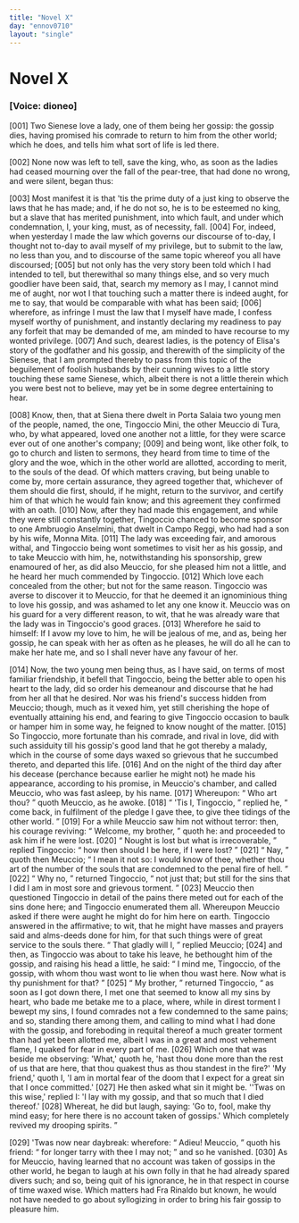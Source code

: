 ```yaml
---
title: "Novel X"
day: "ennov0710"
layout: "single"
---
```

<div id="nov0710" type="novella" who="dioneo">
 <h1>
  Novel X
 </h1>
 <argument>
  <p>
   <h3>
    [Voice: dioneo]
   </h3>
  </p>
  <p>
   <a name="p07100001">
    [001]
   </a>
   Two Sienese love a lady, one of them being
her gossip: the gossip dies, having promised his comrade to return to him from the other
world; which he does, and tells him what sort of life is led
there.
  </p>
 </argument>
 <div3 type="commentary" who="author">
  <p>
   <a name="p07100002">
    [002]
   </a>
   None
   now was left to tell, save
	the king, who, as soon as the ladies had ceased mourning over the fall of the pear-tree,
	that had done no wrong, and were silent, began thus:
  </p>
 </div3>
 <div3 type="commentary" who="dioneo">
  <p>
   <a name="p07100003">
    [003]
   </a>
   Most manifest it is that
      'tis the prime duty of a just king to observe the laws that he has made; and, if he do not
      so, he is to be esteemed no king, but a slave that has merited punishment, into which
      fault, and under which condemnation, I, your king, must, as of necessity,
      fall.
   <a name="p07100004">
    [004]
   </a>
   For, indeed, when yesterday I made the law which governs our discourse of
      to-day, I thought not to-day to avail myself of my privilege, but to submit to the law, no
      less than you, and to discourse of the same topic whereof you all have discoursed;
   <a name="p07100005">
    [005]
   </a>
   but not only has the very story
      been told which I had intended to tell, but therewithal so many things else, and so very
      much goodlier have been said, that, search my memory as I may, I cannot mind me of aught,
      nor wot I that touching such a matter there is indeed aught, for me to say, that would be
      comparable with what has been said;
   <a name="p07100006">
    [006]
   </a>
   wherefore, as infringe I must the law that
      I myself have made, I confess myself worthy of punishment, and instantly declaring my
      readiness to pay any forfeit that may be demanded of me, am minded to have recourse to my
      wonted privilege.
   <a name="p07100007">
    [007]
   </a>
   And such, dearest ladies, is the potency of Elisa's story of
      the godfather and his gossip, and therewith of the simplicity of the Sienese, that I am
      prompted thereby to pass from this topic of the beguilement of foolish husbands by their
      cunning wives to a
   little story touching these same Sienese, which, albeit there is not a little
      therein which you were best not to believe, may yet be in
      some degree entertaining to hear.
  </p>
 </div3>
 <p>
  <a name="p07100008">
   [008]
  </a>
  Know, then, that at Siena there dwelt in Porta
Salaia two young men of the people, named, the one, Tingoccio Mini, the other Meuccio di
Tura, who, by what appeared, loved one another not a little, for they were scarce ever out
of one another's company;
  <a name="p07100009">
   [009]
  </a>
  and being wont, like other folk, to go to church and
listen to sermons, they heard from time to time of the glory and the woe, which in the
other world are allotted, according to merit, to the souls of the dead.  Of which matters
craving, but being unable to come by, more certain assurance, they agreed together that,
whichever of them should die first, should, if he might, return to the survivor, and
certify him of that which he would fain know; and this agreement they confirmed with an
oath.
  <a name="p07100010">
   [010]
  </a>
  Now, after they had made this engagement, and while they were still
constantly together, Tingoccio chanced to become sponsor to one Ambruogio Anselmini, that
dwelt in Campo Reggi, who had had a son by his wife, Monna Mita.
  <a name="p07100011">
   [011]
  </a>
  The lady was
exceeding fair, and amorous withal, and Tingoccio being wont sometimes to visit her as his
gossip, and to take Meuccio with him, he,
notwithstanding his sponsorship, grew enamoured of her, as did also
Meuccio, for she pleased him not a little, and he heard her much commended by
Tingoccio.
  <a name="p07100012">
   [012]
  </a>
  Which love each concealed from the other; but not for the same
reason. Tingoccio was averse to discover it to Meuccio, for that he deemed it an
ignominious thing to love his gossip, and was ashamed to let any one know it. Meuccio was
on his guard for a very different reason, to wit, that he was already ware that the lady
was in Tingoccio's good graces.
  <a name="p07100013">
   [013]
  </a>
  Wherefore he said to himself: If I avow my love
to him, he will be jealous of me, and as, being her gossip, he can speak with her as
often as he pleases, he will do all he can to make her hate me, and so I shall never have
any favour of her.
 </p>
 <p>
  <a name="p07100014">
   [014]
  </a>
  Now, the two young men being thus, as I have said, on terms of
most familiar friendship, it befell that Tingoccio, being the better able to open his
heart to the lady, did so order his demeanour and discourse that he had from her all that
he desired. Nor was his friend's success hidden from Meuccio; though, much as it vexed
him, yet still cherishing the hope of eventually attaining his end, and
  fearing to give Tingoccio occasion to baulk or hamper him in some way, he feigned
to know nought of the matter.
  <a name="p07100015">
   [015]
  </a>
  So Tingoccio, more fortunate than his comrade,
and rival in love, did with such assiduity till his gossip's good land that he got thereby
a malady, which in the course of some days waxed so grievous that he succumbed thereto,
and departed this life.
  <a name="p07100016">
   [016]
  </a>
  And on the night of the third day after his
decease (perchance because earlier he might not) he made his appearance,
according to his promise, in Meuccio's chamber, and called Meuccio, who was fast asleep,
by his name.
  <a name="p07100017">
   [017]
  </a>
  Whereupon:
  <q direct="unspecified">
   Who art thou?
  </q>
  quoth Meuccio, as he
awoke.
  <a name="p07100018">
   [018]
  </a>
  <q direct="unspecified">
   'Tis I, Tingoccio,
  </q>
  replied he,
  <q direct="unspecified">
   come back, in fulfilment of the
pledge I gave thee, to give thee tidings of the other world.
  </q>
  <a name="p07100019">
   [019]
  </a>
  For a while
Meuccio saw him not without terror: then, his courage reviving:
  <q direct="unspecified">
   Welcome, my
brother,
  </q>
  quoth he: and proceeded to ask him if he were lost.
  <a name="p07100020">
   [020]
  </a>
  <q direct="unspecified">
   Nought is
lost but what is irrecoverable,
  </q>
  replied Tingoccio:
  <q direct="unspecified">
   how then should I be here, if I
were lost?
  </q>
  <a name="p07100021">
   [021]
  </a>
  <q direct="unspecified">
   Nay,
  </q>
  quoth then Meuccio;
  <q direct="unspecified">
   I mean it not so: I would
know of thee, whether thou art of the number of the souls that are condemned to the penal
fire of hell.
  </q>
  <a name="p07100022">
   [022]
  </a>
  <q direct="unspecified">
   Why no,
  </q>
  returned Tingoccio,
  <q direct="unspecified">
   not just that; but
still for the sins that I did I am in most sore and grievous torment.
  </q>
  <a name="p07100023">
   [023]
  </a>
  Meuccio then questioned Tingoccio in detail of the pains there meted out for
each of the sins done here; and Tingoccio enumerated them all.  Whereupon Meuccio asked if
there were aught he might do for him
here on earth. Tingoccio answered in the affirmative; to wit, that he might have masses
and prayers said and alms-deeds done for him, for that such things were of great service
to the souls there.
  <q direct="unspecified">
   That gladly will I,
  </q>
  replied Meuccio;
  <a name="p07100024">
   [024]
  </a>
  and then, as
Tingoccio was about to take his leave, he bethought him of the gossip, and raising his
head a little, he said:
  <q direct="unspecified">
   I mind me, Tingoccio, of the gossip, with whom thou wast wont
to lie when thou wast here. Now what is thy punishment for that?
  </q>
  <a name="p07100025">
   [025]
  </a>
  <q direct="unspecified">
   My
brother,
  </q>
  returned Tingoccio,
  <q direct="unspecified">
   as soon as I got down there, I met one that seemed to
know all my sins by heart, who bade me betake me to a place, where, while in direst
torment I bewept my sins, I found comrades not a few condemned to the same pains; and so,
standing there among them, and calling to mind what I had done with the gossip, and
foreboding in
requital thereof a much greater torment than had yet been allotted me, albeit I was in a
great and most vehement flame, I quaked for
   fear in every part of
me.
   <a name="p07100026">
    [026]
   </a>
   Which one that was beside me observing:
'What,' quoth he, 'hast thou done more than the rest of us that are here, that thou
quakest thus as thou standest in the fire?' 'My friend,' quoth I, 'I am in mortal fear of
the doom that I expect for a great sin that I once committed.'
   <a name="p07100027">
    [027]
   </a>
   He then asked
what sin it might be. ''Twas on this wise,' replied I: 'I lay with my gossip, and that so
much that I died thereof.'
   <a name="p07100028">
    [028]
   </a>
   Whereat, he did but laugh, saying: 'Go to, fool,
make thy mind easy; for here there is no account taken of gossips.' Which completely
revived my drooping spirits.
  </q>
 </p>
 <p>
  <a name="p07100029">
   [029]
  </a>
  'Twas now near daybreak: wherefore:
  <q direct="unspecified">
   Adieu! Meuccio,
  </q>
  quoth his friend:
  <q direct="unspecified">
   for
longer tarry with thee I may not;
  </q>
  and so he vanished.
  <a name="p07100030">
   [030]
  </a>
  As for Meuccio,
having learned that no account was taken of gossips in the other world, he began to laugh
at his own folly in that he had already spared divers such; and so, being quit of his
ignorance, he in that respect in course of time waxed wise.  Which matters had Fra Rinaldo
but known, he would not have
needed to go about syllogizing in order to bring his fair gossip to
pleasure him.
 </p>
</div>